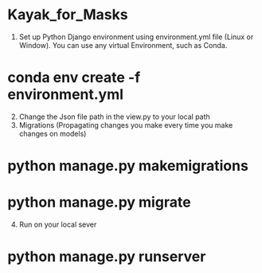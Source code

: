 # Kayak_for_Masks
1. Set up Python Django environment using environment.yml file (Linux or Window). You can use any virtual Environment, such as Conda. 
# conda env create -f environment.yml
2. Change the Json file path in the view.py to your local path 
3. Migrations (Propagating changes you make every time you make changes on models) 
# python manage.py makemigrations
# python manage.py migrate 
4. Run on your local sever
# python manage.py runserver 
